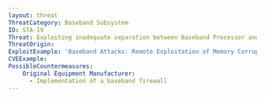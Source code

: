 ```yaml
---
layout: threat
ThreatCategory: Baseband Subsystem
ID: STA-19
Threat: Exploiting inadequate separation between Baseband Processor and Application Processor to gain access to primary operating system data after compromising baseband
ThreatOrigin:
ExploitExample: 'Baseband Attacks: Remote Exploitation of Memory Corruptions in Cellular Protocol Stacks [^50]'
CVEExample:
PossibleCountermeasures:
    Original Equipment Manufacturer:
      - Implementation of a baseband firewall
---
```

